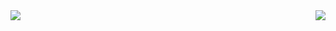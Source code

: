 <!--
**wzeng0/wzeng0** is a ✨ _special_ ✨ repository because its `README.md` (this file) appears on your GitHub profile.

Here are some ideas to get you started:

- 🔭 I’m currently working on ...
- 🌱 I’m currently learning ...
- 👯 I’m looking to collaborate on ...
- 🤔 I’m looking for help with ...
- 💬 Ask me about ...
- 📫 How to reach me: ...
- 😄 Pronouns: ...
- ⚡ Fun fact: ...
-->

<a href="(https://github.com/wzeng0/github-readme-stats)">
  <img align="left" src="https://github-readme-stats.vercel.app/api/top-langs/?username=wzeng0&layout=compact" />
</a>
<a>
  <img align="right" src="https://github-readme-stats.vercel.app/api?username=zeng0&show_icons=true&theme=transparent" />
</a>
